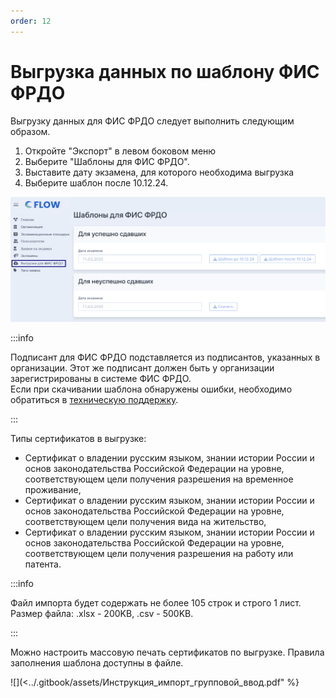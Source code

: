 ```yaml
---
order: 12
---
```


# Выгрузка данных по шаблону ФИС ФРДО

Выгрузку данных для ФИС ФРДО следует выполнить следующим образом.

1. Откройте "Экспорт" в левом боковом меню
2. Выберите "Шаблоны для ФИС ФРДО".
3. Выставите дату экзамена, для которого необходима выгрузка
4. Выберите шаблон после 10.12.24.

![](<../.gitbook/assets/image (372).png>)

:::info

Подписант для ФИС ФРДО подставляется из подписантов, указанных в организации. Этот же подписант должен быть у организации зарегистрированы в системе ФИС ФРДО. \
Если при скачивании шаблона обнаружены ошибки, необходимо обратиться в [техническую поддержку](https://forms.yandex.ru/cloud/662cbe9243f74fea695ffa27/).

:::

Типы сертификатов в выгрузке:

* Сертификат о владении русским языком, знании истории России и основ законодательства Российской Федерации на уровне, соответствующем цели получения разрешения на временное проживание,
* Сертификат о владении русским языком, знании истории России и основ законодательства Российской Федерации на уровне, соответствующем цели получения вида на жительство,
* Сертификат о владении русским языком, знании истории России и основ законодательства Российской Федерации на уровне, соответствующем цели получения разрешения на работу или патента.

:::info

Файл импорта будет содержать не более 105 строк и строго 1 лист. Размер файла: .xlsx - 200KB, .csv - 500KB.

:::

Можно настроить массовую печать сертификатов по выгрузке. Правила заполнения шаблона доступны в файле.

![](<../.gitbook/assets/Инструкция_импорт_групповой_ввод.pdf" %}